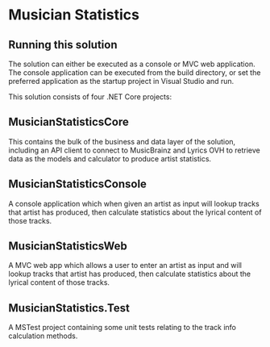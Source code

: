 # Musician Statistics

## Running this solution
The solution can either be executed as a console or MVC web application. The console application can be executed from the build directory, or set the preferred application as the startup project in Visual Studio and run.

This solution consists of four .NET Core projects:

## MusicianStatisticsCore
This contains the bulk of the business and data layer of the solution, including an API client to connect to MusicBrainz and Lyrics OVH to retrieve data as the models and calculator to produce artist statistics.

## MusicianStatisticsConsole
A console application which when given an artist as input will lookup tracks that artist has produced, then calculate statistics about the lyrical content of those tracks.

## MusicianStatisticsWeb
A MVC web app which allows a user to enter an artist as input and will lookup tracks that artist has produced, then calculate statistics about the lyrical content of those tracks.

## MusicianStatistics.Test
A MSTest project containing some unit tests relating to the track info calculation methods.
